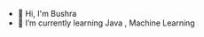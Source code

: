 - 👋 Hi, I'm Bushra
- 🌱 I’m currently learning Java , Machine Learning


<!---
jeorb08/jeorb08 is a ✨ special ✨ repository because its `README.md` (this file) appears on your GitHub profile.
You can click the Preview link to take a look at your changes.
--->
